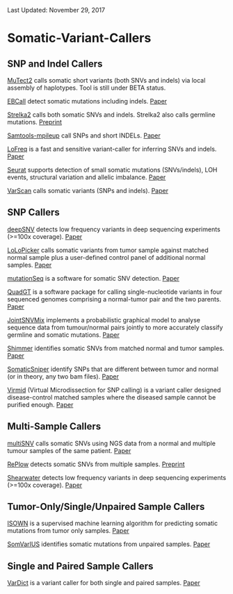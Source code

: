 Last Updated: November 29, 2017

# Somatic-Variant-Callers

## SNP and Indel Callers
[MuTect2](https://software.broadinstitute.org/gatk/documentation/tooldocs/current/org_broadinstitute_gatk_tools_walkers_cancer_m2_MuTect2.php) calls somatic short variants (both SNVs and indels) via local assembly of haplotypes. Tool is still under BETA status.

[EBCall](https://github.com/friend1ws/EBCall) detect somatic mutations including indels. [Paper](https://www.ncbi.nlm.nih.gov/pubmed/?term=23471004)

[Strelka2](https://github.com/Illumina/strelka) calls both somatic SNVs and indels. Strelka2 also calls germline mutations. [Preprint](https://www.biorxiv.org/content/early/2017/09/25/192872)

[Samtools-mpileup](http://www.htslib.org/doc/samtools.html) call SNPs and short INDELs. [Paper](https://www.ncbi.nlm.nih.gov/pubmed/21320865) 

[LoFreq](https://sourceforge.net/projects/lofreq/?source=navbar) is a fast and sensitive variant-caller for inferring SNVs and indels. [Paper](https://www.ncbi.nlm.nih.gov/pubmed/23066108)

[Seurat](https://sites.google.com/site/seuratsomatic/) supports detection of small somatic mutations (SNVs/indels), LOH events, structural variation and allelic imbalance. [Paper](https://www.ncbi.nlm.nih.gov/pubmed/23642077)

[VarScan](http://varscan.sourceforge.net/somatic-calling.html) calls somatic variants (SNPs and indels). [Paper](https://www.ncbi.nlm.nih.gov/pubmed/22300766)

## SNP Callers
[deepSNV](http://www.bioconductor.org/packages/release/bioc/html/deepSNV.html) detects low frequency variants in deep sequencing experiments (>=100x coverage). [Paper](https://www.ncbi.nlm.nih.gov/pmc/articles/PMC3998123/)

[LoLoPicker](https://github.com/jcarrotzhang/LoLoPicker) calls somatic variants from tumor sample against matched normal sample plus a user-defined control panel of additional normal samples. [Paper](https://www.ncbi.nlm.nih.gov/pubmed/28416765)

[mutationSeq](http://shahlab.ca/projects/mutationseq/) is a software for somatic SNV detection. [Paper](https://www.ncbi.nlm.nih.gov/pubmed/22084253)

[QuadGT](http://www.iro.umontreal.ca/~csuros/quadgt/) is a software package for calling single-nucleotide variants in four sequenced genomes comprising a normal-tumor pair and the two parents. [Paper](https://www.ncbi.nlm.nih.gov/pubmed/?term=23734724)

[JointSNVMix](https://code.google.com/archive/p/joint-snv-mix/) implements a probabilistic graphical model to analyse sequence data from tumour/normal pairs jointly to more accurately classify germline and somatic mutations. [Paper](https://www.ncbi.nlm.nih.gov/pubmed/22285562)

[Shimmer](https://github.com/nhansen/Shimmer) identifies somatic SNVs from matched normal and tumor samples. [Paper](https://www.ncbi.nlm.nih.gov/pubmed/23620360)

[SomaticSniper](https://github.com/genome/somatic-sniper) identify SNPs that are different between tumor and normal (or in theory, any two bam files). [Paper](https://www.ncbi.nlm.nih.gov/pubmed/?term=22155872)

[Virmid](https://sourceforge.net/projects/virmid/) (Virtual Microdissection for SNP calling) is a variant caller designed disease-control matched samples where the diseased sample cannot be purified enough. [Paper](https://www.ncbi.nlm.nih.gov/pubmed/23987214)

## Multi-Sample Callers
[multiSNV](https://bitbucket.org/joseph07/multisnv/wiki/Home) calls somatic SNVs using NGS data from a normal and multiple tumour samples of the same patient. [Paper](https://www.ncbi.nlm.nih.gov/pubmed/25722372)

[RePlow](https://sourceforge.net/p/replow/wiki/Home/) detects somatic SNVs from multiple samples. [Preprint](https://www.biorxiv.org/content/early/2017/08/23/179713)

[Shearwater](http://www.bioconductor.org/packages/release/bioc/html/deepSNV.html) detects low frequency variants in deep sequencing experiments (>=100x coverage). [Paper](https://www.ncbi.nlm.nih.gov/pmc/articles/PMC3998123/)

## Tumor-Only/Single/Unpaired Sample Callers
[ISOWN](https://github.com/ikalatskaya/ISOWN) is a supervised machine learning algorithm for predicting somatic mutations from tumor only samples. [Paper](https://www.ncbi.nlm.nih.gov/pubmed/28659176)

[SomVarIUS](https://github.com/kylessmith/SomVarIUS) identifies somatic mutations from unpaired samples. [Paper](https://www.ncbi.nlm.nih.gov/pubmed/26589277)

## Single and Paired Sample Callers
[VarDict](https://github.com/AstraZeneca-NGS/VarDict) is a variant caller for both single and paired samples. [Paper](https://www.ncbi.nlm.nih.gov/pubmed/27060149)
